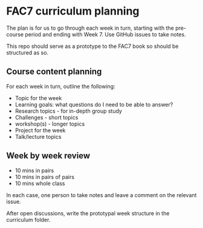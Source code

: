 # FAC7 curriculum planning

The plan is for us to go through each week in turn, starting with the pre-course period and ending with Week 7. Use GitHub issues to take notes.

This repo should serve as a prototype to the FAC7 book so should be structured as so.

## Course content planning
For each week in turn, outline the following:
+ Topic for the week
+ Learning goals: what questions do I need to be able to answer?
+ Research topics - for in-depth group study
+ Challenges - short topics
+ workshop(s) - longer topics
+ Project for the week
+ Talk/lecture topics

## Week by week review
+ 10 mins in pairs
+ 10 mins in pairs of pairs
+ 10 mins whole class

In each case, one person to take notes and leave a comment on the relevant issue.

After open discussions, write the prototypal week structure in the curriculum folder.
